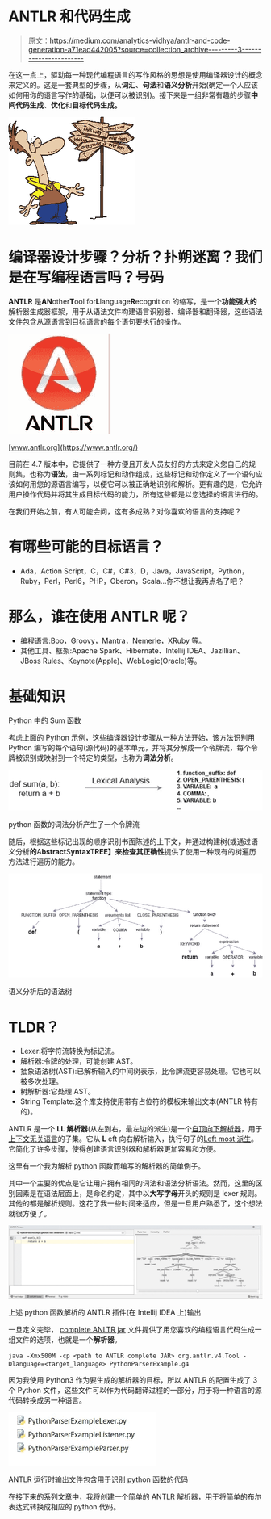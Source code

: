 # ANTLR 和代码生成

> 原文：<https://medium.com/analytics-vidhya/antlr-and-code-generation-a71ead442005?source=collection_archive---------3----------------------->

在这一点上，驱动每一种现代编程语言的写作风格的思想是使用编译器设计的概念来定义的。这是一套典型的步骤，从**词汇**、**句法**和**语义分析**开始(确定一个人应该如何用你的语言写作的基础，以便可以被识别)。接下来是一组非常有趣的步骤**中间代码生成**、**优化**和**目标代码生成。**

![](img/e5f200544c3588384c330cd14771f72e.png)

# 编译器设计步骤？分析？扑朔迷离？我们是在写编程语言吗？号码

**ANTLR** 是**AN**other**T**ool for**L**language**R**ecognition 的缩写，是一个**功能强大的**解析器生成器框架，用于从语法文件构建语言识别器、编译器和翻译器，这些语法文件包含从源语言到目标语言的每个语句要执行的操作。

![](img/85eb21eafbd3bc4aa3e0ecc3eb68b929.png)

[www.antlr.org](https://www.antlr.org/)

目前在 4.7 版本中，它提供了一种方便且开发人员友好的方式来定义您自己的规则集，也称为**语法**，由一系列标记和动作组成，这些标记和动作定义了一个语句应该如何用您的源语言编写，以便它可以被正确地识别和解析。更有趣的是，它允许用户操作代码并将其生成目标代码的能力，所有这些都是以您选择的语言进行的。

在我们开始之前，有人可能会问，这有多成熟？对你喜欢的语言的支持呢？

# 有哪些可能的目标语言？

*   Ada，Action Script，C，C#，C#3，D，Java，JavaScript，Python，Ruby，Perl，Perl6，PHP，Oberon，Scala…你不想让我再点名了吧？

# 那么，谁在使用 ANTLR 呢？

*   编程语言:Boo，Groovy，Mantra，Nemerle，XRuby 等。
*   其他工具、框架:Apache Spark、Hibernate、Intellij IDEA、Jazillian、JBoss Rules、Keynote(Apple)、WebLogic(Oracle)等。

# 基础知识

Python 中的 Sum 函数

考虑上面的 Python 示例，这些编译器设计步骤从一种方法开始，该方法识别用 Python 编写的每个语句(源代码)的基本单元，并将其分解成一个令牌流，每个令牌被识别或映射到一个特定的类型，也称为**词法分析**。

![](img/1875706a19c2495cd7d6418ac7cb6005.png)

python 函数的词法分析产生了一个令牌流

随后，根据这些标记出现的顺序识别书面陈述的上下文，并通过构建树(或通过语义分析**的**A**bstract**S**yntax**T**REE】来检查其正确性**提供了使用一种现有的树遍历方法进行遍历的能力。

![](img/c59b7d69b247d087d22d1c7330bf7bd4.png)

语义分析后的语法树

# **TLDR？**

*   Lexer:将字符流转换为标记流。
*   解析器:令牌的处理，可能创建 AST。
*   抽象语法树(AST):已解析输入的中间树表示，比令牌流更容易处理。它也可以被多次处理。
*   树解析器:它处理 AST。
*   String Template:这个库支持使用带有占位符的模板来输出文本(ANTLR 特有的)。

ANTLR 是一个 **LL 解析器**(从左到右，最左边的派生)是一个[自顶向下解析器](https://en.wikipedia.org/wiki/Top-down_parsing)，用于[上下文无关语言](https://en.wikipedia.org/wiki/Context-free_languages)的子集。它从 **L** eft 向右解析输入，执行句子的[Left most 派生](https://en.wikipedia.org/wiki/Context-free_grammar#Derivations_and_syntax_trees)。它简化了许多步骤，使得创建语言识别器和解析器更加容易和方便。

这里有一个我为解析 python 函数而编写的解析器的简单例子。

其中一个主要的优点是它让用户拥有相同的词法和语法分析语法。然而，这里的区别因素是在语法层面上，是命名约定，其中以**大写字母**开头的规则是 lexer 规则。其他的都是解析规则。这花了我一些时间来适应，但是一旦用户熟悉了，这个想法就很方便了。

![](img/003acd60722d43228f6908af5af407d3.png)

上述 python 函数解析的 ANTLR 插件(在 Intellij IDEA 上)输出

一旦定义完毕， [complete ANLTR jar](https://www.antlr.org/download/antlr-4.8-complete.jar) 文件提供了用您喜欢的编程语言代码生成一组文件的选项，也就是一个**解析器**。

```
java -Xmx500M -cp <path to ANTLR complete JAR> org.antlr.v4.Tool -Dlanguage=<target_language> PythonParserExample.g4
```

因为我使用 Python3 作为要生成的解析器的目标，所以 ANTLR 的配置生成了 3 个 Python 文件，这些文件可以作为代码翻译过程的一部分，用于将一种语言的源代码转换成另一种语言。

![](img/6f4a161e5d08c1c1ee3d13e136869695.png)

ANTLR 运行时输出文件包含用于识别 python 函数的代码

在接下来的系列文章中，我将创建一个简单的 ANTLR 解析器，用于将简单的布尔表达式转换成相应的 python 代码。